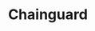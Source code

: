 ---
layout: startup_page
title: "Chainguard"
id: "chainguard.dev"
permalink: "/chainguardchainguard.dev04112025/"
website: "https://chainguard.dev/"
funding_round: "Series C"
funding_amount: "$140M"
investors: "Redpoint Ventures, Lightspeed Venture Partners, IVP, Amplify, Mantis VC, Sequoia Capital, Spark Capital"
about: "Chainguard provides secure, minimal container images to enhance the security of open-source software in modern software supply chains. Their 'secure-by-design' approach helps organizations align developer and security priorities, addressing vulnerabilities and meeting compliance standards. This allows developers to focus on building software with confidence on a secure foundation."
markets: "Software Security, Cybersecurity, DevSecOps, Open Source Software, AI, Cloud Security, Developer Tools, Enterprise Software"
hq: "Kirkland, Washington, United States"
founded_year: "2021"
linkedin: "https://www.linkedin.com/company/chainguard-dev/"
twitter: "https://twitter.com/chainguard_dev"
instagram: ""
facebook: ""
crunchbase: "https://www.crunchbase.com/organization/chainguard"
pitchbook: "https://pitchbook.com/profiles/company/484806-52"

# SEO Optimization
meta_title: "Chainguard - Series C Funding ($140M)"
meta_description: "Chainguard, Chainguard provides secure, minimal container images to enhance the security of open-source software in modern software supply chains. Their 'secure-b..."
meta_keywords: "Chainguard, Software Security, Cybersecurity, DevSecOps, Open Source Software, AI, Cloud Security, Developer Tools, Enterprise Software, Series C funding"
canonical_url: "https://pkprojectstartups.github.io/projectstartups.com/chainguardchainguard.dev04112025/"
---